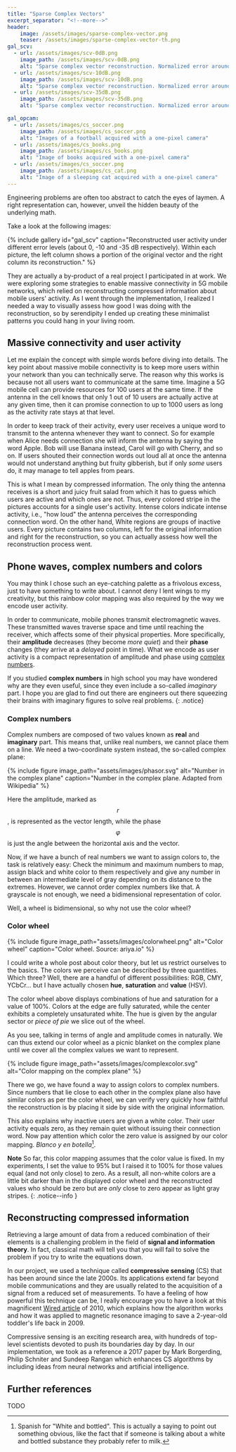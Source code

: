 ```yaml
---
title: "Sparse Complex Vectors"
excerpt_separator: "<!--more-->"
header:
    image: /assets/images/sparse-complex-vector.png
    teaser: /assets/images/sparse-complex-vector-th.png
gal_scv:
  - url: /assets/images/scv-0dB.png
    image_path: /assets/images/scv-0dB.png
    alt: "Sparse complex vector reconstruction. Normalized error around 0 dB"
  - url: /assets/images/scv-10dB.png
    image_path: /assets/images/scv-10dB.png
    alt: "Sparse complex vector reconstruction. Normalized error around -10 dB"
  - url: /assets/images/scv-35dB.png
    image_path: /assets/images/scv-35dB.png
    alt: "Sparse complex vector reconstruction. Normalized error around -35 dB"

gal_opcam:
  - url: /assets/images/cs_soccer.png
    image_path: /assets/images/cs_soccer.png
    alt: "Images of a football acquired with a one-pixel camera"
  - url: /assets/images/cs_books.png
    image_path: /assets/images/cs_books.png
    alt: "Image of books acquired with a one-pixel camera"
  - url: /assets/images/cs_soccer.png
    image_path: /assets/images/cs_cat.png
    alt: "Image of a sleeping cat acquired with a one-pixel camera"
---
```


Engineering problems are often too abstract to catch the eyes of laymen.
A right representation can, however, unveil the hidden
beauty of the underlying math.

<!--more-->

Take a look at the following images:

{% include gallery id="gal_scv" caption="Reconstructed user activity under different error levels (about 0, -10 and -35 dB respectively). Within each picture, the left column shows a portion of the original vector and the right column its reconstruction." %}

They are actually a by-product of a real project I participated in
at work. We were exploring some strategies to enable massive connectivity in 5G mobile networks,
which relied on reconstructing compressed information
about mobile users' activity. As I went through the implementation,
I realized I needed a way to visually assess how good I was doing with the reconstruction,
so by serendipity I ended up
creating these minimalist patterns you could hang in your living room.

## Massive connectivity and user activity

Let me explain the concept with simple words before diving into details.
The key point about massive mobile connectivity is to keep more users within your
network than you can technically serve. The reason why this works is because not
all users want to communicate at the same time.
Imagine a 5G mobile cell can provide resources for 100 users at the same time.
If the antenna in the cell knows that only 1 out of 10 users are actually active at any given time,
then it can promise connection to up to 1000 users as long as the activity rate stays at that level.

In order to keep track of their activity, every user receives a unique word
to transmit to the antenna whenever they want to connect. So for example when
Alice needs connection she will inform the antenna by saying the word Apple.
Bob will use Banana instead, Carol will go with Cherry, and so on.
If users shouted their connection words out loud all at once the antenna would not understand
anything but fruity gibberish,
but if only _some_ users do, it may manage to tell apples from pears.

This is what I mean by compressed information. The only thing the antenna receives
is a short and juicy fruit salad from which it has to guess which users are active and
which ones are not. Thus, every colored stripe in the pictures accounts for a single user's activity.
Intense colors indicate intense activity, i.e., "how loud" the antenna perceives
the corresponding connection word. On the other hand, White regions are groups of inactive users.
Every picture contains two columns, left for the original information and right
for the reconstruction, so you can actually assess how well the reconstruction process went.

## Phone waves, complex numbers and colors

You may think I chose such an eye-catching palette as a frivolous excess, just to have something
to write about. I cannot deny I lent wings to my creativity,
but this rainbow color mapping was also required by the way we encode user activity.

In order to communicate, mobile phones transmit electromagnetic waves.
These transmitted waves traverse space and time until reaching the receiver,
which affects some of their physical properties. More specifically,
their **amplitude** decreases (they become _more quiet_) and their **phase** changes
(they arrive at a _delayed_ point in time). What we encode as user activity is a compact
representation of amplitude and phase using [complex numbers].

<i class="fas fa-graduation-cap"></i>
If you studied **complex numbers** in high school you may have wondered
why are they even useful, since they even include a so-called _imaginary_ part.
I hope you are glad to find out there are engineers out there squeezing
their brains with imaginary figures to solve real problems.
{: .notice}

### Complex numbers

Complex numbers are composed of two values known as **real** and **imaginary** part.
This means that, unlike real numbers,
we cannot place them on a line.
We need a two-coordinate system instead, the so-called complex plane:

{% include figure image_path="assets/images/phasor.svg" alt="Number in the complex plane" caption="Number in the complex plane. Adapted from Wikipedia" %}

Here the amplitude, marked as $$r$$, is represented as the vector length,
while the phase  $$\varphi$$ is just the angle between the horizontal axis and the vector.

Now, if we have a bunch of real numbers we want to assign colors to,
the task is relatively easy: Check the minimum and maximum numbers to map, assign black and white color
to them respectively and give any number in between an intermediate level of gray depending on its distance
to the extremes. However, we cannot order complex numbers like that. A grayscale is not enough, we need a
bidimensional representation of color.

Well, a wheel is bidimensional,
so why not use the color wheel?

### Color wheel

{% include figure image_path="assets/images/colorwheel.png" alt="Color wheel" caption="Color wheel. Source: ariya.io" %}

I could write a whole post about color theory, but let us restrict ourselves to the basics.
The colors we perceive can be described by three quantities. Which three? Well,
there are a handful of different possibilities: RGB, CMY, YCbCr... but I have actually
chosen **hue**, **saturation** and **value** (HSV).

The color wheel above displays combinations of hue and saturation for a value of 100%.
Colors at the edge are fully saturated, while the center exhibits a completely
unsaturated white. The hue is given by the angular sector or _piece of pie_ we slice out of the
wheel.

As you see, talking in terms of angle and amplitude comes in naturally.
We can thus
extend our color wheel as a picnic blanket on the complex plane until
we cover all the complex values we want to represent.

{% include figure image_path="assets/images/complexcolor.svg" alt="Color mapping on the complex plane" %}

There we go, we have found a way to assign colors to complex numbers.
Since numbers that lie close to each other in the complex plane also have similar
colors as per the color wheel, we can verify very quickly how faithful the reconstruction is
by placing it side by side with the original information.

This also explains why inactive users are given a white color. Their user activity equals zero,
as they remain quiet without issuing their connection word.
Now pay attention which color the zero value is assigned by our color mapping.
_Blanco y en botella_[^1].


**Note** So far, this color mapping assumes that the color value is fixed.
In my experiments, I set the value to 95% but I raised it to 100% for those values
equal (and not only close) to zero. As a result, all non-white colors are a little
bit darker than in the displayed color wheel and
the reconstructed values who should be zero but are _only_ close to zero
appear as light gray stripes.
{: .notice--info }

## Reconstructing compressed information

Retrieving a large amount of data from a reduced combination of their elements is a challenging problem
in the field of **signal and information theory**.
In fact, classical math will tell you that you will fail to solve the problem
if you try to write the equations down.

In our project, we used a technique called **compressive sensing** (CS)
that has been around since the late 2000s. Its applications extend far beyond
mobile communications and they are usually related to the acquisition of a signal from
a reduced set of measurements. To have a feeling of how powerful this technique can be,
I really encourage you to have a look at this magnificent
[Wired article](https://www.wired.com/2010/02/ff_algorithm/) of 2010,
which explains how the algorithm works and how it 
was applied to magnetic resonance imaging to
save a 2-year-old toddler's life back in 2009.

Compressive sensing is an exciting research area, with hundreds of top-level scientists devoted to
push its boundaries day by day. In our implementation, we took as a reference a 2017 paper by
Mark Borgerding, Philip Schniter and Sundeep Rangan which enhances CS algorithms by including
ideas from neural networks and artificial intelligence.

## Further references

TODO

[^1]: Spanish for "White and bottled". This is actually a saying to point out something obvious, like the fact that if someone is talking about a white and bottled substance they probably refer to milk.

[complex numbers]: https://en.wikipedia.org/wiki/Complex_number